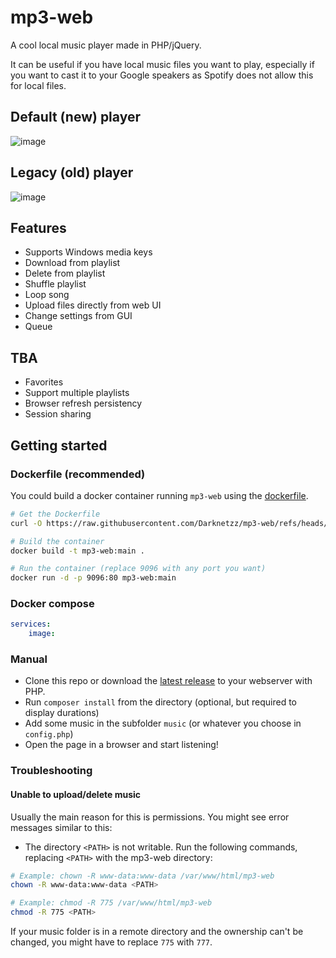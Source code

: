 # mp3-web
A cool local music player made in PHP/jQuery.

It can be useful if you have local music files you want to play, 
especially if you want to cast it to your Google speakers as Spotify does not allow this for local files.

## Default (new) player
![image](https://github.com/user-attachments/assets/c09b9566-930b-4e0e-9d4e-759124f956b6)

## Legacy (old) player
![image](https://github.com/user-attachments/assets/7a3589a4-34e5-4028-b525-9978008a71ba)


## Features
* Supports Windows media keys
* Download from playlist
* Delete from playlist
* Shuffle playlist
* Loop song
* Upload files directly from web UI
* Change settings from GUI
* Queue

## TBA
* Favorites
* Support multiple playlists
* Browser refresh persistency
* Session sharing

## Getting started

### Dockerfile (recommended)
You could build a docker container running `mp3-web` using the [dockerfile](https://raw.githubusercontent.com/Darknetzz/mp3-web/refs/heads/main/Dockerfile).
```bash
# Get the Dockerfile
curl -O https://raw.githubusercontent.com/Darknetzz/mp3-web/refs/heads/main/Dockerfile

# Build the container
docker build -t mp3-web:main .

# Run the container (replace 9096 with any port you want)
docker run -d -p 9096:80 mp3-web:main
```

### Docker compose
```yml
services:
    image: 
```

### Manual
* Clone this repo or download the [latest release](https://github.com/Darknetzz/mp3-web/releases/latest) to your webserver with PHP.
* Run `composer install` from the directory (optional, but required to display durations)
* Add some music in the subfolder `music` (or whatever you choose in `config.php`)
* Open the page in a browser and start listening!

### Troubleshooting

#### Unable to upload/delete music
Usually the main reason for this is permissions. You might see error messages similar to this:
* The directory `<PATH>` is not writable.
Run the following commands, replacing `<PATH>` with the mp3-web directory:
```bash
# Example: chown -R www-data:www-data /var/www/html/mp3-web
chown -R www-data:www-data <PATH>

# Example: chmod -R 775 /var/www/html/mp3-web
chmod -R 775 <PATH>
```

If your music folder is in a remote directory and the ownership can't be changed, you might have to replace `775` with `777`.

